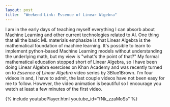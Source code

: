 ```yaml
---
layout: post
title:  "Weekend Link: Essence of Linear Algebra"
---
```


I am in the early days of teaching myself everything I can absorb about Machine Learning and other current technologies related to AI. One thing that all the basic ML materials emphasize is that Linear Algebra is the mathematical foundation of machine learning. It's possible to learn to implement python-based Machine Learning models without understanding the underlying math, but my view is "what's the point of that?" My formal mathematical education stopped short of Linear Algebra, so I have been doing Linear Algebra exercises on Khan Academy and was recently turned on to *Essence of Linear Algebra* video series by 3Blue1Brown. I'm four videos in and, I have to admit, the last couple videos have not been easy for me to follow. However, the video animation is beautiful so I encourage you watch at least a few minutes of the first video.

{% include youtubePlayer.html youtube_id="fNk_zzaMoSs" %}

